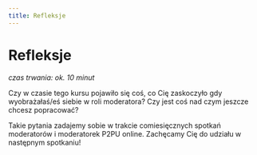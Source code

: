 ```yaml
---
title: Refleksje
---
```

# Refleksje

*czas trwania: ok. 10 minut*

Czy w czasie tego kursu pojawiło się coś, co Cię zaskoczyło gdy wyobrażałaś/eś siebie w roli moderatora?
Czy jest coś nad czym jeszcze chcesz popracować?

Takie pytania zadajemy sobie w trakcie comiesięcznych spotkań moderatorów i moderatorek P2PU online. Zachęcamy Cię do udziału w następnym spotkaniu!
